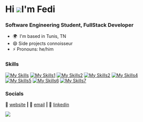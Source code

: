 Hi ![](https://user-images.githubusercontent.com/18350557/176309783-0785949b-9127-417c-8b55-ab5a4333674e.gif)I'm Fedi
=====================================================================================================================================

### Software Engineering Student, FullStack Developer

* 🌍  I'm based in Tunis, TN
* 😄  Side projects connoisseur
* ⚡  Pronouns: he/him

### Skills

[![My Skills](https://skillicons.dev/icons?i=pug,react,vite,angular&perline=7)](https://skillicons.dev)
[![My Skills1](https://skillicons.dev/icons?i=ts,java,py,c,cpp,cs&perline=8)](https://skillicons.dev)
[![My Skills2](https://skillicons.dev/icons?i=nodejs&perline=2)](https://skillicons.dev)
[![My Skills2](https://skillicons.dev/icons?i=express,dotnet,symfony,nestjs,supabase,graphql,rabbitmq&perline=7)](https://skillicons.dev)
[![My Skills4](https://skillicons.dev/icons?i=postgres,mongodb,mysql,prisma&perline=4)](https://skillicons.dev)
[![My Skills5](https://skillicons.dev/icons?i=heroku,jest,postman,git,docker&perline=5)](https://skillicons.dev)
[![My Skills6](https://skillicons.dev/icons?i=sklearn,tensorflow,pytorch&perline=3)](https://skillicons.dev)
[![My Skills7](https://skillicons.dev/icons?i=vim,neovim,nginx,linux,arch&perline=5)](https://skillicons.dev)


### Socials

🏡 [website][website] **|** 
📰 [email][email] **|** 
👔 [linkedin][linkedin]

![](https://komarev.com/ghpvc/?username=Med-Fedi-Adel&style=flat-square&color=red)


[banner]: https://raw.githubusercontent.com/Med-Fedi-Adel/Med-Fedi-Adel/main/Banner.png
[website]: https://fedis-trendy-site.webflow.io
[email]: fediadel987@gmail.com
[linkedin]: https://www.linkedin.com/in/mohamed-fedi-adel-866a5521b

